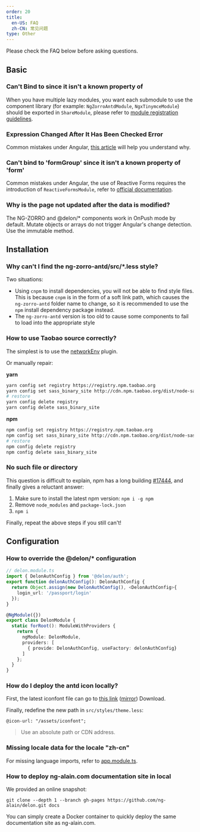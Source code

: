 ```yaml
---
order: 20
title:
  en-US: FAQ
  zh-CN: 常见问题
type: Other
---
```


Please check the FAQ below before asking questions.

## Basic

### Can't Bind to since it isn't a known property of

When you have multiple lazy modules, you want each submodule to use the component library (for example: `NgZorroAntdModule`, `NgxTinymceModule`) should be exported in `ShareModule`, please refer to [module registration guidelines](/docs/Module).

### Expression Changed After It Has Been Checked Error

Common mistakes under Angular, [this article](https://blog.angularindepth.com/everything-you-need-to-know-about-the-expressionchangedafterithasbeencheckederror-error-e3fd9ce7dbb4) will help you understand why.

### Can't bind to 'formGroup' since it isn't a known property of 'form'

Common mistakes under Angular, the use of Reactive Forms requires the introduction of `ReactiveFormsModule`, refer to [official documentation](https://angular.io/guide/reactive-forms).

### Why is the page not updated after the data is modified?

The NG-ZORRO and @delon/* components work in OnPush mode by default. Mutate objects or arrays do not trigger Angular's change detection. Use the immutable method.

## Installation

### Why can't I find the ng-zorro-antd/src/*.less style?

Two situations:

- Using `cnpm` to install dependencies, you will not be able to find style files. This is because `cnpm` is in the form of a soft link path, which causes the `ng-zorro-antd` folder name to change, so it is recommended to use the `npm` install dependency package instead.
- The `ng-zorro-antd` version is too old to cause some components to fail to load into the appropriate style

### How to use Taobao source correctly?

The simplest is to use the [networkEnv](/cli/plugin#networkEnv) plugin.

Or manually repair:

**yarn**

```bash
yarn config set registry https://registry.npm.taobao.org
yarn config set sass_binary_site http://cdn.npm.taobao.org/dist/node-sass
# restore
yarn config delete registry
yarn config delete sass_binary_site
```

**npm**

```bash
npm config set registry https://registry.npm.taobao.org
npm config set sass_binary_site http://cdn.npm.taobao.org/dist/node-sass
# restore
npm config delete registry
npm config delete sass_binary_site
```

### No such file or directory

This question is difficult to explain, npm has a long building [#17444](https://github.com/npm/npm/issues/17444#issuecomment-393761515), and finally gives a reluctant answer:

1. Make sure to install the latest npm version: `npm i -g npm`
2. Remove `node_modules` and `package-lock.json`
3. `npm i`

Finally, repeat the above steps if you still can't!

## Configuration

### How to override the @delon/* configuration

```ts
// delon.module.ts
import { DelonAuthConfig } from '@delon/auth';
export function delonAuthConfig(): DelonAuthConfig {
  return Object.assign(new DelonAuthConfig(), <DelonAuthConfig>{
    login_url: '/passport/login'
  });
}

@NgModule({})
export class DelonModule {
  static forRoot(): ModuleWithProviders {
    return {
      ngModule: DelonModule,
      providers: [
        { provide: DelonAuthConfig, useFactory: delonAuthConfig}
      ]
    };
  }
}
```

### How do I deploy the antd icon locally?

First, the latest iconfont file can go to [this link](https://ant.design/docs/spec/download) ([mirror](http://ant-design.gitee.io/docs/spec/download)) Download.

Finally, redefine the new path in `src/styles/theme.less`:

```less
@icon-url: "/assets/iconfont";
```

> Use an absolute path or CDN address.

### Missing locale data for the locale "zh-cn"

For missing language imports, refer to [app.module.ts](https://github.com/ng-alain/ng-alain/blob/master/src/app/app.module.ts#L6-L25).

### How to deploy ng-alain.com documentation site in local

We provided an online snapshot:

```barsh
git clone --depth 1 --branch gh-pages https://github.com/ng-alain/delon.git docs
```

You can simply create a Docker container to quickly deploy the same documentation site as ng-alain.com.